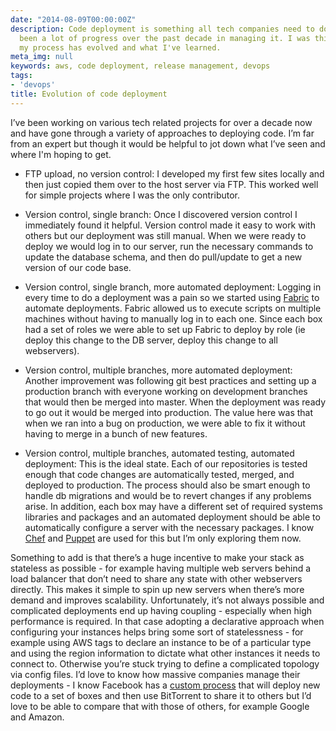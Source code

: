 ```yaml
---
date: "2014-08-09T00:00:00Z"
description: Code deployment is something all tech companies need to do and there's
  been a lot of progress over the past decade in managing it. I was thinking of how
  my process has evolved and what I've learned.
meta_img: null
keywords: aws, code deployment, release management, devops
tags:
- 'devops'
title: Evolution of code deployment
---
```


I’ve been working on various tech related projects for over a decade now and have gone through a variety of approaches to deploying code. I’m far from an expert but though it would be helpful to jot down what I’ve seen and where I'm hoping to get.

- FTP upload, no version control: I developed my first few sites locally and then just copied them over to the host server via FTP. This worked well for simple projects where I was the only contributor.

- Version control, single branch: Once I discovered version control I immediately found it helpful. Version control made it easy to work with others but our deployment was still manual. When we were ready to deploy we would log in to our server, run the necessary commands to update the database schema, and then do pull/update to get a new version of our code base.

- Version control, single branch, more automated deployment: Logging in every time to do a deployment was a pain so we started using <a href="http://www.fabfile.org/" target="_blank">Fabric</a> to automate deployments. Fabric allowed us to execute scripts on multiple machines without having to manually log in to each one. Since each box had a set of roles we were able to set up Fabric to deploy by role (ie deploy this change to the DB server, deploy this change to all webservers).

- Version control, multiple branches, more automated deployment: Another improvement was following git best practices and setting up a production branch with everyone working on development branches that would then be merged into master. When the deployment was ready to go out it would be merged into production. The value here was that when we ran into a bug on production, we were able to fix it without having to merge in a bunch of new features.

- Version control, multiple branches, automated testing, automated deployment: This is the ideal state. Each of our repositories is tested enough that code changes are automatically tested, merged, and deployed to production. The process should also be smart enough to handle db migrations and would be to revert changes if any problems arise. In addition, each box may have a different set of required systems libraries and packages and an automated deployment should be able to automatically configure a server with the necessary packages. I know <a href="http://www.getchef.com/chef/" target="_blank">Chef</a> and <a href="http://puppetlabs.com/" target="_blank">Puppet</a> are used for this but I’m only exploring them now.

Something to add is that there’s a huge incentive to make your stack as stateless as possible - for example having multiple web servers behind a load balancer that don’t need to share any state with other webservers directly. This makes it simple to spin up new servers when there’s more demand and improves scalability. Unfortunately, it’s not always possible and complicated deployments end up having coupling - especially when high performance is required. In that case adopting a declarative approach when configuring your instances helps bring some sort of statelessness - for example using AWS tags to declare an instance to be of a particular type and using the region information to dictate what other instances it needs to connect to. Otherwise you’re stuck trying to define a complicated topology via config files. I’d love to know how massive companies manage their deployments - I know Facebook has a <a href="http://arstechnica.com/business/2012/04/exclusive-a-behind-the-scenes-look-at-facebook-release-engineering/" target="_blank">custom process</a> that will deploy new code to a set of boxes and then use BitTorrent to share it to others but I’d love to be able to compare that with those of others, for example Google and Amazon.